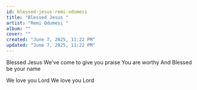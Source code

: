 ```yaml
---
id: blessed-jesus-remi-odumesi
title: "Blessed Jesus "
artist: "Remi Odumesi "
album: ""
cover: ""
created: "June 7, 2025, 11:22 PM"
updated: "June 7, 2025, 11:22 PM"
---
```


Blessed Jesus
We've come to give you praise
You are worthy 
And Blessed be your name

We love you Lord
We love you Lord